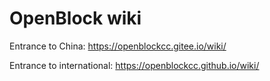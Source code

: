 # OpenBlock wiki

Entrance to China: https://openblockcc.gitee.io/wiki/

Entrance to international: https://openblockcc.github.io/wiki/
